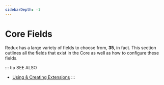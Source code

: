 ```yaml
---
sidebarDepth: -1
---
```


# Core Fields

Redux has a large variety of fields to choose from, **35**, in fact. This section outlines all the fields that 
exist in the Core as well as how to configure these fields.

::: tip SEE ALSO
- [Using & Creating Extensions](../guides/basics/using-extensions.md)
:::

